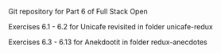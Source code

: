 Git repository for Part 6 of Full Stack Open

Exercises 6.1 - 6.2 for Unicafe revisited in folder unicafe-redux

Exercises 6.3 - 6.13 for Anekdootit in folder redux-anecdotes

